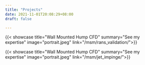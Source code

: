 ```yaml
---
title: "Projects"
date: 2021-11-01T20:08:29+08:00
draft: false

---
```


{{< showcase 
    title="Wall Mounted Hump CFD" 
    summary="See my expertise" 
    image="portrait.jpeg" 
    link="/msm/rans_validation/">}}

{{< showcase 
    title="Wall Mounted Hump CFD" 
    summary="See my expertise" 
    image="portrait.jpeg" 
    link="/msm/jet_impinge/">}}